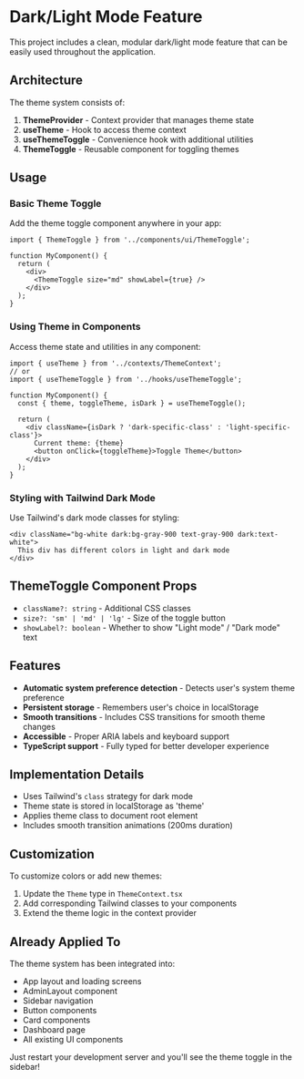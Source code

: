 # Dark/Light Mode Feature

This project includes a clean, modular dark/light mode feature that can be easily used throughout the application.

## Architecture

The theme system consists of:

1. **ThemeProvider** - Context provider that manages theme state
2. **useTheme** - Hook to access theme context 
3. **useThemeToggle** - Convenience hook with additional utilities
4. **ThemeToggle** - Reusable component for toggling themes

## Usage

### Basic Theme Toggle

Add the theme toggle component anywhere in your app:

```tsx
import { ThemeToggle } from '../components/ui/ThemeToggle';

function MyComponent() {
  return (
    <div>
      <ThemeToggle size="md" showLabel={true} />
    </div>
  );
}
```

### Using Theme in Components

Access theme state and utilities in any component:

```tsx
import { useTheme } from '../contexts/ThemeContext';
// or
import { useThemeToggle } from '../hooks/useThemeToggle';

function MyComponent() {
  const { theme, toggleTheme, isDark } = useThemeToggle();
  
  return (
    <div className={isDark ? 'dark-specific-class' : 'light-specific-class'}>
      Current theme: {theme}
      <button onClick={toggleTheme}>Toggle Theme</button>
    </div>
  );
}
```

### Styling with Tailwind Dark Mode

Use Tailwind's dark mode classes for styling:

```tsx
<div className="bg-white dark:bg-gray-900 text-gray-900 dark:text-white">
  This div has different colors in light and dark mode
</div>
```

## ThemeToggle Component Props

- `className?: string` - Additional CSS classes
- `size?: 'sm' | 'md' | 'lg'` - Size of the toggle button
- `showLabel?: boolean` - Whether to show "Light mode" / "Dark mode" text

## Features

- **Automatic system preference detection** - Detects user's system theme preference
- **Persistent storage** - Remembers user's choice in localStorage
- **Smooth transitions** - Includes CSS transitions for smooth theme changes
- **Accessible** - Proper ARIA labels and keyboard support
- **TypeScript support** - Fully typed for better developer experience

## Implementation Details

- Uses Tailwind's `class` strategy for dark mode
- Theme state is stored in localStorage as 'theme'
- Applies theme class to document root element
- Includes smooth transition animations (200ms duration)

## Customization

To customize colors or add new themes:

1. Update the `Theme` type in `ThemeContext.tsx`
2. Add corresponding Tailwind classes to your components
3. Extend the theme logic in the context provider

## Already Applied To

The theme system has been integrated into:

- App layout and loading screens
- AdminLayout component
- Sidebar navigation
- Button components
- Card components  
- Dashboard page
- All existing UI components

Just restart your development server and you'll see the theme toggle in the sidebar!
